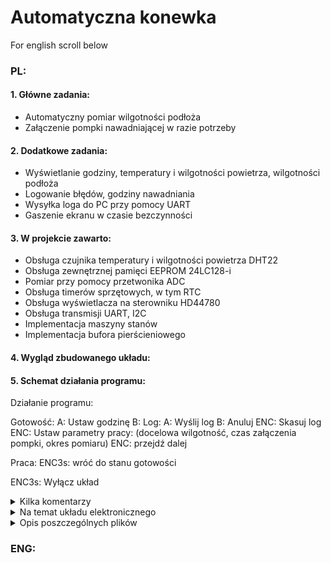 # Automatyczna konewka

For english scroll below



### PL:

#### 1. Główne zadania:
- Automatyczny pomiar wilgotności podłoża
- Załączenie pompki nawadniającej w razie potrzeby

#### 2. Dodatkowe zadania:
- Wyświetlanie godziny, temperatury i wilgotności powietrza, wilgotności podłoża
- Logowanie błędów, godziny nawadniania
- Wysyłka loga do PC przy pomocy UART
- Gaszenie ekranu w czasie bezczynności

#### 3. W projekcie zawarto:
- Obsługa czujnika temperatury i wilgotności powietrza DHT22
- Obsługa zewnętrznej pamięci EEPROM 24LC128-i
- Pomiar przy pomocy przetwonika ADC
- Obsługa timerów sprzętowych, w tym RTC
- Obsługa wyświetlacza na sterowniku HD44780
- Obsługa transmisji UART, I2C
- Implementacja maszyny stanów
- Implementacja bufora pierścieniowego

#### 4. Wygląd zbudowanego układu:

#### 5. Schemat działania programu:


Działanie programu:

Gotowość:
	A: Ustaw godzinę
	B: Log:
			A: Wyślij log
			B: Anuluj
			ENC: Skasuj log
	ENC: Ustaw parametry pracy: (docelowa wilgotność, czas załączenia pompki, okres pomiaru)
		ENC: przejdź dalej
		
Praca:
ENC3s: wróć do stanu gotowości
	
ENC3s: Wyłącz układ


<details>
<summary>Kilka komentarzy</summary>

Docelowo ma być to dwustrefowy sterownik do szklarni, stąd tyle wyprowadzeń i definicji pinów w pliku defines.h.
W celu przejrzystości kodu i jego hermetyzacji występuje tutaj sporo funkcji "get" i "set", które są niewydajne w porównaniu do zmiennych globalnych.
</details>


<details>
<summary>Na temat układu elektronicznego</summary>

Układ oparty na mikrokontrolerze Atmega64A, płytki PCB zaprojektowane przez autora.
W obudowie znajduje się płytka z mikrokontrolerem, płytka zewnętrzna to układ zasilający.
Zasilanie z 12V, docelowo możliwość podłączenia pod ogniwo fotowoltaiczne z akumulatorem żelowym.
</details>


<details>
<summary>Opis poszczególnych plików</summary>

- circ_buffer.c
	- Implementacja bufora pierścieniowego

- system.c
	- Zawiera podstawową obsługę błędów
	
- memory.c
	- Zawiera funkcje sprawdzające stan pamięci RAM oraz funkcje "malloc" i "free" będące non reentrant

- state_machine.c
	- Zawiera podstawową obsługę maszyny stanów
	- Oparte na wskaźnikach na funkcję

- program_states.c
	- Zawiera główne funkcje pełniące jako stany maszyny.
	- W przypadku dodania kolejnych stanów należałoby podzielić na osobne pliki

- period_task.c
	- Timer działający w trybie CTC o zmiennym czasie wywołania
	- Obsługa "zadań okresowych" wymagających "działania w tle", ale nie wymagających natychamiastowej reakcji, np.: pomiary na DHT22, pomiary ADC, wysyłka danych do wyświetlacza
	- Zadania kolejkowane w buforze
	- Im więcej zadań tym częstsze wywołanie przerwania
	- wszystkie funkcje z przyrostkiem "_task" są napisane dla powyższego timera

- uart_service.c
	- Dwa bufory pierścieniowe
	- Możliwość wysyłki łańcucha znaków
	- Jak i wysyłka jednego bajta blokująco procesor

- twi_hw.c
	- Transmisja oparta na maszynie stanów, gdzie eventem jest status TWI
	- Zastosowano bufor pierścieniowy

- twi_eeprom.c
	- służy do komunikacji z 24LC128-i
	- należało zastosować stronicowanie łańcucha znaków w celu poprawnego zapisu.


- rtc.c
	- Obsługa zegarka
	- Programowy timer (tick co 0,25sekundy)

	
- log.c
	- Obsługa logowania działania programu
	- dane na temat loga są zapisane na pierwszej stronie pamięci EEPROM, w razie braku takich danych są one tworzone na nowo

- hdd44780.c
	- podstawowe funkcje obsługi wyświetlacza. Biblioteka napisana przez Joerga Wunscha.

- lcd_service.c
	- Zawiera podstawową obsługę wyświetlacza, takie jak wyświetlenie łańcucha znaków, czyszczenie wyświetlacza.
	- Oparte na buforze pierścieniowym

- lcd_gui.c
	- Zamiana danych na tekst, parsowanie tekstu i wyświetlanie go
	- Tekst na wyświetlaczu zamienia się co kilka sekund, dane do wyświetlenia zostały podzielone na strony (stan, czas, temperatura, wilgotność powietrza) - znajdują się w pierwszej linii
	(wilgotność zadana, wilgotność zmierzona) - znajdują się w drugiej linii 
	- dla ustawienia czasu i eksportu logu strony się nie wyświetlają

- hmi.c
	- Obsługa przycisków, enkodera, brzęczyka i LED
	- LEDy i brzęczyk mogą być włączane okresowo, całość dzieje się "w tle" (przy pomocy timera period_task)
	- w celu dodania różnych możliwości odczytu przycisku (długość wciśnięcia) funkcje wyglądają na dość skomplikowane
	- tu kod można zoptymalizować używając bezpośrednio rejestrów, a nie makrodefinicji "SET()" "CLEAR()" - zostawiono tak dla przejrzystości kodu

- adc.c
	- obsługa przetwornika ADC
	- docelowo wszystkie kanały mają być wykorzystane, w danym projekcie wykorzystuje się tylko jeden.
	- Pomiar odbywa się przy pomocy timera "period_task", nie ma automatycznego wyzwalania pomiaru w celu uniknięcia przesunięcia pomiaru (zmiana kanału następuje po kolejnym dokonanym pomiarze)

- hg_sensor.c
	- obsługa czujnika wilgotności gleby (konwersja danych z adc na zrozumiałą wartość)

- dht_sensor.c
	- obsługa czujnika dht22
	- transmisja opiera się na timerze i przerwaniu "input_capture"
	- zawiera podstawowe sprawdzenie poprawności danych
	- zakłada się, że transmisja nie zostanie przerwana, docelowo należy dodać kontrolę przebiegu transmisji
	- Pomimo tego, że transmisja przebiega jednym pinem, wyzwalanie termometru odbywa się przy pomocy innego pinu niż przy odbiorze danych. Jest to poniekąd wada tego typu transmisji (do input_capture są podłączone 3 czujniki DHT22) lub zły projekt układu (należałoby wybrać uC, który ma na każdym pinie przerwania)
	


</details>

### ENG:

